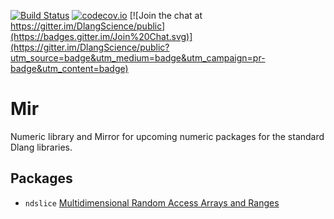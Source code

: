 [![Build Status](https://travis-ci.org/DlangScience/mir.svg?branch=master)](https://travis-ci.org/DlangScience/mir)
[![codecov.io](https://codecov.io/github/DlangScience/mir/coverage.svg?branch=master)](https://codecov.io/github/DlangScience/mir?branch=master)
[![Join the chat at https://gitter.im/DlangScience/public](https://badges.gitter.im/Join%20Chat.svg)](https://gitter.im/DlangScience/public?utm_source=badge&utm_medium=badge&utm_campaign=pr-badge&utm_content=badge)

Mir
======
Numeric library and Mirror for upcoming numeric packages for the standard Dlang libraries.

## Packages
 - `ndslice` [Multidimensional Random Access Arrays and Ranges](http://dtest.thecybershadow.net/artifact/website-8566711a7833f9dcdf044cac5c48bfe666251245-1b1f44a3f35545b790eac434df7d7835/web/phobos-prerelease/std_experimental_ndslice.html)
